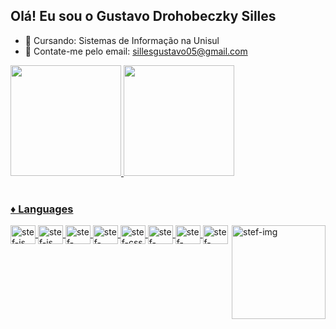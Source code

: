 ## Olá! Eu sou o Gustavo Drohobeczky Silles

- 🌱 Cursando: Sistemas de Informação na Unisul
- 💬 Contate-me pelo email: sillesgustavo05@gmail.com

<div display: inline_block>
  <a href = "https://github.com/GustavoSilles">
   <img height="177em" src="https://github-readme-stats.vercel.app/api?username=GustavoSilles&show_icons=true&theme=dark">
  <img height="177em" src="https://github-readme-stats.vercel.app/api/top-langs/?username=GustavoSilles&layout=compact&theme=dark">

 
 </div>
  
<div style="display: inline_block"><br>
  <h3>♦ Languages </h3>
  <img align = "center" alt = "stef-js" height = "30" width = "40" src= "https://cdn.jsdelivr.net/gh/devicons/devicon/icons/javascript/javascript-original.svg">
<img align = "center" alt = "stef-js" height = "30" width = "40" src= "https://cdn.jsdelivr.net/gh/devicons/devicon/icons/java/java-original.svg">
  <img align = "center" alt = "stef-html" height = "30" width = "40" src= "https://cdn.jsdelivr.net/gh/devicons/devicon/icons/html5/html5-original.svg">
  <img align = "center" alt = "stef-react" height = "30" width = "40" src= "https://cdn.jsdelivr.net/gh/devicons/devicon/icons/react/react-original.svg">
  <img align = "center" alt = "stef-css" height = "30" width = "40" src= "https://cdn.jsdelivr.net/gh/devicons/devicon/icons/css3/css3-original.svg">
 
  <img align = "center" alt = "stef-mysql" height = "30" width = "40" src= "https://cdn.jsdelivr.net/gh/devicons/devicon/icons/mysql/mysql-original.svg">
  <img align = "center" alt = "stef-postgresql" height = "30" width = "40" src= "https://cdn.jsdelivr.net/gh/devicons/devicon/icons/postgresql/postgresql-original.svg">
  <img align = "center" alt = "stef-nodejs" height = "30" width = "40" src= "https://cdn.jsdelivr.net/gh/devicons/devicon/icons/nodejs/nodejs-original.svg">
  <img align = "right" alt = "stef-img"  height = "150" width = "150" src = "https://i.picasion.com/pic92/ccb28a5d946dbcad714c42abbbd2c4da.gif">
</div>
  
  
 
